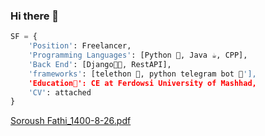 ### Hi there 👋
```python
SF = {
    'Position': Freelancer,
    'Programming Languages': [Python 🐍, Java ☕, CPP],
    'Back End': [Django🐱‍👤, RestAPI],
    'frameworks': [telethon 🐲, python telegram bot 🤖'],
    'Education🏫': CE at Ferdowsi University of Mashhad,
    'CV': attached
}
```
[Soroush Fathi_1400-8-26.pdf](https://github.com/soroushfathi/soroushfathi/files/7591016/Soroush.Fathi_1400-8-26.pdf)
